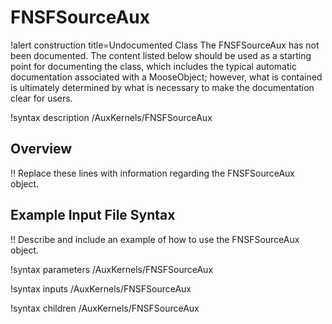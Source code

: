 # FNSFSourceAux

!alert construction title=Undocumented Class
The FNSFSourceAux has not been documented. The content listed below should be used as a starting point for
documenting the class, which includes the typical automatic documentation associated with a
MooseObject; however, what is contained is ultimately determined by what is necessary to make the
documentation clear for users.

!syntax description /AuxKernels/FNSFSourceAux

## Overview

!! Replace these lines with information regarding the FNSFSourceAux object.

## Example Input File Syntax

!! Describe and include an example of how to use the FNSFSourceAux object.

!syntax parameters /AuxKernels/FNSFSourceAux

!syntax inputs /AuxKernels/FNSFSourceAux

!syntax children /AuxKernels/FNSFSourceAux
